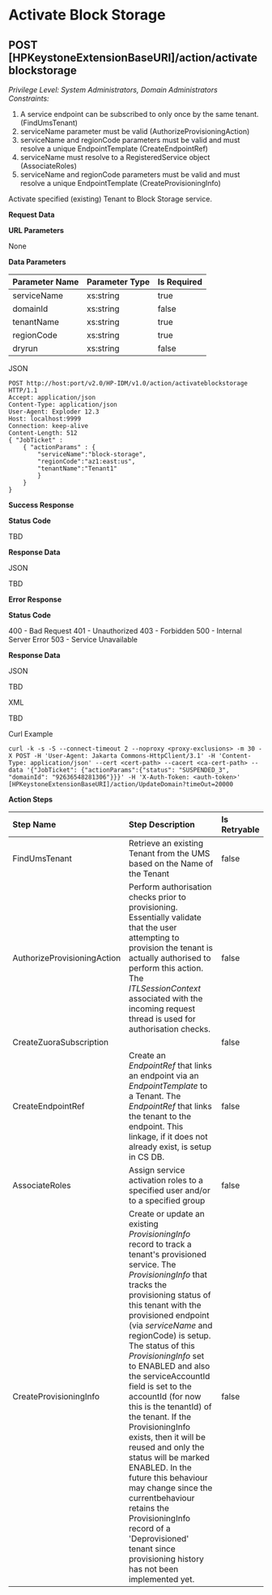 # Activate Block Storage
## POST [HPKeystoneExtensionBaseURI]/action/activateblockstorage
*Privilege Level: System Administrators, Domain Administrators*  
*Constraints:*  
1. A service endpoint can be subscribed to only once by the same tenant. (FindUmsTenant)  
2. serviceName parameter must be valid (AuthorizeProvisioningAction)  
3. serviceName and regionCode parameters must be valid and must resolve a unique EndpointTemplate (CreateEndpointRef)  
4. serviceName must resolve to a RegisteredService object (AssociateRoles)  
5. serviceName and regionCode parameters must be valid and must resolve a unique EndpointTemplate (CreateProvisioningInfo)  

Activate specified (existing) Tenant to Block Storage service.

**Request Data**  

**URL Parameters**

None 

**Data Parameters**

|Parameter Name|Parameter Type|Is Required|
|:-|:-|:-|
|serviceName|xs:string|true|
|domainId|xs:string|false|
|tenantName|xs:string|true|
|regionCode|xs:string|true|
|dryrun|xs:string|false|

JSON
```
POST http://host:port/v2.0/HP-IDM/v1.0/action/activateblockstorage HTTP/1.1
Accept: application/json
Content-Type: application/json
User-Agent: Exploder 12.3
Host: localhost:9999
Connection: keep-alive
Content-Length: 512
{ "JobTicket" :
    { "actionParams" : {
        "serviceName":"block-storage",
        "regionCode":"az1:east:us",
        "tenantName":"Tenant1"
        }
    }
}
```

**Success Response**

**Status Code**

TBD

**Response Data**

JSON

TBD

**Error Response**

**Status Code**

400 - Bad Request
401 - Unauthorized
403 - Forbidden
500 - Internal Server Error
503 - Service Unavailable

**Response Data**

JSON

TBD  

XML

TBD  

Curl Example
```
curl -k -s -S --connect-timeout 2 --noproxy <proxy-exclusions> -m 30 -X POST -H 'User-Agent: Jakarta Commons-HttpClient/3.1' -H 'Content-Type: application/json' --cert <cert-path> --cacert <ca-cert-path> --data '{"JobTicket": {"actionParams":{"status": "SUSPENDED_3", "domainId": "92636548281306"}}}' -H 'X-Auth-Token: <auth-token>' [HPKeystoneExtensionBaseURI]/action/UpdateDomain?timeOut=20000  
```
**Action Steps**

|Step Name|Step Description|Is Retryable|
|:-|:-|:-|
|FindUmsTenant|Retrieve an existing Tenant from the UMS based on the Name of the Tenant|false|
|AuthorizeProvisioningAction|Perform authorisation checks prior to provisioning.  Essentially validate that the user attempting to provision the tenant is actually authorised to perform this action.  The *ITLSessionContext* associated with the incoming request thread is used for authorisation checks.|false|
|CreateZuoraSubscription|&nbsp;|false|
|CreateEndpointRef|Create an *EndpointRef* that links an endpoint via an *EndpointTemplate* to a Tenant.  The *EndpointRef* that links the tenant to the endpoint. This linkage, if it does not already exist, is setup in CS DB.|false|
|AssociateRoles|Assign service activation roles to a specified user and/or to a specified group|false|
|CreateProvisioningInfo|Create or update an existing *ProvisioningInfo* record to track a tenant's provisioned service.  The *ProvisioningInfo* that tracks the provisioning status of this tenant with the provisioned endpoint (via *serviceName* and regionCode) is setup.  The status of this *ProvisioningInfo* set to ENABLED and also the serviceAccountId field is set to the accountId (for now this is the tenantId) of the tenant.  If the ProvisioningInfo exists, then it will be reused and only the status will be marked ENABLED.  In the future this behaviour may change since the currentbehaviour retains the ProvisioningInfo record of a 'Deprovisioned' tenant since provisioning history has not been implemented yet.|false|




